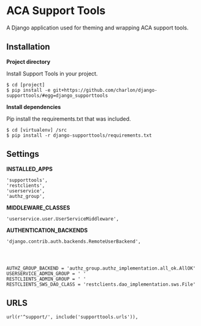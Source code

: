 ACA Support Tools
=================

A Django application used for theming and wrapping ACA support tools.

Installation
------------

**Project directory**

Install Support Tools in your project.

    $ cd [project]
    $ pip install -e git+https://github.com/charlon/django-supporttools/#egg=django_supporttools

**Install dependencies**

Pip install the requirements.txt that was included.

    $ cd [virtualenv] /src
    $ pip install -r django-supporttools/requirements.txt
 
Settings
-------

**INSTALLED_APPS**

    'supporttools',
    'restclients',
    'userservice',
    'authz_group',

**MIDDLEWARE_CLASSES**

    'userservice.user.UserServiceMiddleware',

**AUTHENTICATION_BACKENDS**

    'django.contrib.auth.backends.RemoteUserBackend',



    
    AUTHZ_GROUP_BACKEND = 'authz_group.authz_implementation.all_ok.AllOK'       
    USERSERVICE_ADMIN_GROUP = ' '
    RESTCLIENTS_ADMIN_GROUP = ' '
    RESTCLIENTS_SWS_DAO_CLASS = 'restclients.dao_implementation.sws.File'

URLS
----

    url(r'^support/', include('supporttools.urls')),
